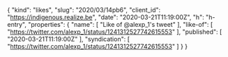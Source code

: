 {
  "kind": "likes",
  "slug": "2020/03/14pb6",
  "client_id": "https://indigenous.realize.be",
  "date": "2020-03-21T11:19:00Z",
  "h": "h-entry",
  "properties": {
    "name": [
      "Like of @alexp_1's tweet"
    ],
    "like-of": [
      "https://twitter.com/alexp_1/status/1241312527742615553"
    ],
    "published": [
      "2020-03-21T11:19:00Z"
    ],
    "syndication": [
      "https://twitter.com/alexp_1/status/1241312527742615553"
    ]
  }
}
